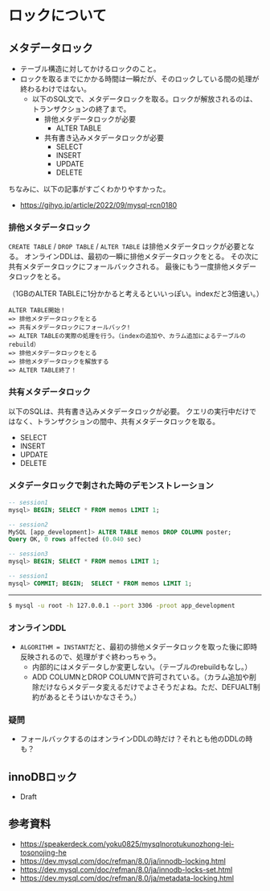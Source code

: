 # ロックについて
## メタデータロック
- テーブル構造に対してかけるロックのこと。
- ロックを取るまでにかかる時間は一瞬だが、そのロックしている間の処理が終わるわけではない。
  - 以下のSQL文で、メタデータロックを取る。ロックが解放されるのは、トランザクションの終了まで。
    - 排他メタデータロックが必要
      - ALTER TABLE
    - 共有書き込みメタデータロックが必要
      - SELECT
      - INSERT
      - UPDATE
      - DELETE

ちなみに、以下の記事がすごくわかりやすかった。
- https://gihyo.jp/article/2022/09/mysql-rcn0180

### 排他メタデータロック
`CREATE TABLE` / `DROP TABLE` / `ALTER TABLE` は排他メタデータロックが必要となる。
オンラインDDLは、最初の一瞬に排他メタデータロックをとる。
その次に共有メタデータロックにフォールバックされる。
最後にもう一度排他メタデータロックをとる。

（1GBのALTER TABLEに1分かかると考えるといいっぽい。indexだと3倍速い。）
```
ALTER TABLE開始！
=> 排他メタデータロックをとる
=> 共有メタデータロックにフォールバック!
=> ALTER TABLEの実際の処理を行う。（indexの追加や、カラム追加によるテーブルのrebuild）
=> 排他メタデータロックをとる
=> 排他メタデータロックを解放する
=> ALTER TABLE終了！
```

### 共有メタデータロック
以下のSQLは、共有書き込みメタデータロックが必要。
クエリの実行中だけではなく、トランザクションの間中、共有メタデータロックを取る。

- SELECT
- INSERT
- UPDATE
- DELETE

### メタデータロックで刺された時のデモンストレーション
```sql
-- session1
mysql> BEGIN; SELECT * FROM memos LIMIT 1;

-- session2
MySQL [app_development]> ALTER TABLE memos DROP COLUMN poster;
Query OK, 0 rows affected (0.040 sec)

-- session3
mysql> BEGIN; SELECT * FROM memos LIMIT 1;

-- session1
mysql> COMMIT; BEGIN;  SELECT * FROM memos LIMIT 1;
```

---

```bash
$ mysql -u root -h 127.0.0.1 --port 3306 -proot app_development
```

### オンラインDDL
- `ALGORITHM = INSTANT`だと、最初の排他メタデータロックを取った後に即時反映されるので、処理がすぐ終わっちゃう。
  - 内部的にはメタデータしか変更しない。（テーブルのrebuildもなし。）
  - ADD COLUMNとDROP COLUMNで許可されている。（カラム追加や削除だけならメタデータ変えるだけでよさそうだよね。ただ、DEFUALT制約があるとそうはいかなさそう。）

### 疑問
- フォールバックするのはオンラインDDLの時だけ？それとも他のDDLの時も？

## innoDBロック
- Draft

## 参考資料
- https://speakerdeck.com/yoku0825/mysqlnorotukunozhong-lei-tosonojing-he
- https://dev.mysql.com/doc/refman/8.0/ja/innodb-locking.html
- https://dev.mysql.com/doc/refman/8.0/ja/innodb-locks-set.html
- https://dev.mysql.com/doc/refman/8.0/ja/metadata-locking.html
